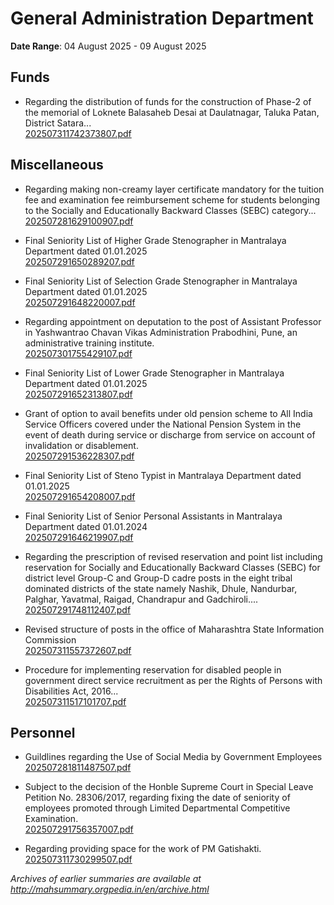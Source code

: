 # General Administration Department

**Date Range**: 04 August 2025 - 09 August 2025


## Funds
- Regarding the distribution of funds for the construction of Phase-2 of the memorial of Loknete Balasaheb Desai at Daulatnagar, Taluka Patan, District Satara...\
  [202507311742373807.pdf](https://gr.maharashtra.gov.in/Site/Upload/Government%20Resolutions/English/202507311742373807.pdf)

## Miscellaneous
- Regarding making non-creamy layer certificate mandatory for the tuition fee and examination fee reimbursement scheme for students belonging to the Socially and Educationally Backward Classes (SEBC) category...\
  [202507281629100907.pdf](https://gr.maharashtra.gov.in/Site/Upload/Government%20Resolutions/English/202507281629100907.pdf)

- Final Seniority List of Higher Grade Stenographer in Mantralaya Department dated 01.01.2025\
  [202507291650289207.pdf](https://gr.maharashtra.gov.in/Site/Upload/Government%20Resolutions/English/202507291650289207.pdf)

- Final Seniority List of Selection Grade Stenographer in Mantralaya Department dated 01.01.2025\
  [202507291648220007.pdf](https://gr.maharashtra.gov.in/Site/Upload/Government%20Resolutions/English/202507291648220007.pdf)

- Regarding appointment on deputation to the post of Assistant Professor in Yashwantrao Chavan Vikas Administration Prabodhini, Pune, an administrative training institute.\
  [202507301755429107.pdf](https://gr.maharashtra.gov.in/Site/Upload/Government%20Resolutions/English/202507301755429107.pdf)

- Final Seniority List of Lower Grade Stenographer in Mantralaya Department dated 01.01.2025\
  [202507291652313807.pdf](https://gr.maharashtra.gov.in/Site/Upload/Government%20Resolutions/English/202507291652313807.pdf)

- Grant of option to avail benefits under old pension scheme to All India Service Officers covered under the National Pension System in the event of death during service or discharge from service on account of invalidation or disablement.\
  [202507291536228307.pdf](https://gr.maharashtra.gov.in/Site/Upload/Government%20Resolutions/English/202507291536228307.pdf)

- Final Seniority List of Steno Typist in Mantralaya Department dated 01.01.2025\
  [202507291654208007.pdf](https://gr.maharashtra.gov.in/Site/Upload/Government%20Resolutions/English/202507291654208007.pdf)

- Final Seniority List of Senior Personal Assistants in Mantralaya Department dated 01.01.2024\
  [202507291646219907.pdf](https://gr.maharashtra.gov.in/Site/Upload/Government%20Resolutions/English/202507291646219907.pdf)

- Regarding the prescription of revised reservation and point list including reservation for Socially and Educationally Backward Classes (SEBC) for district level Group-C and Group-D cadre posts in the eight tribal dominated districts of the state namely Nashik, Dhule, Nandurbar, Palghar, Yavatmal, Raigad, Chandrapur and Gadchiroli....\
  [202507291748112407.pdf](https://gr.maharashtra.gov.in/Site/Upload/Government%20Resolutions/English/202507291748112407.pdf)

- Revised structure of posts in the office of Maharashtra State Information Commission\
  [202507311557372607.pdf](https://gr.maharashtra.gov.in/Site/Upload/Government%20Resolutions/English/202507311557372607.pdf)

- Procedure for implementing reservation for disabled people in government direct service recruitment as per the Rights of Persons with Disabilities Act, 2016...\
  [202507311517101707.pdf](https://gr.maharashtra.gov.in/Site/Upload/Government%20Resolutions/English/202507311517101707.pdf)

## Personnel
- Guildlines regarding the Use of Social Media by Government Employees\
  [202507281811487507.pdf](https://gr.maharashtra.gov.in/Site/Upload/Government%20Resolutions/English/202507281811487507.pdf)

- Subject to the decision of the Honble Supreme Court in Special Leave Petition No. 28306/2017, regarding fixing the date of seniority of employees promoted through Limited Departmental Competitive Examination.\
  [202507291756357007.pdf](https://gr.maharashtra.gov.in/Site/Upload/Government%20Resolutions/English/202507291756357007.pdf)

- Regarding providing space for the work of PM Gatishakti.\
  [202507311730299507.pdf](https://gr.maharashtra.gov.in/Site/Upload/Government%20Resolutions/English/202507311730299507.pdf)


*Archives of earlier summaries are available at http://mahsummary.orgpedia.in/en/archive.html*